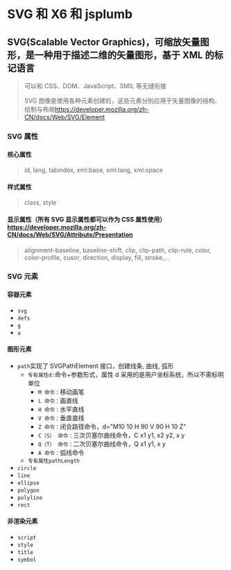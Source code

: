 # SVG 和 X6 和 jsplumb

## SVG(Scalable Vector Graphics)，可缩放矢量图形，是一种用于描述二维的矢量图形，基于 XML 的标记语言

> 可以和 CSS、DOM、JavaScript、SMIL 等无缝衔接
>
> SVG 图像是使用各种元素创建的，这些元素分别应用于矢量图像的结构、绘制与布局<https://developer.mozilla.org/zh-CN/docs/Web/SVG/Element>

### SVG 属性

#### 核心属性

> id, lang, tabindex, xml:base, xml:lang, xml:space

#### 样式属性

> class, style

#### 显示属性（所有 SVG 显示属性都可以作为 CSS 属性使用）<https://developer.mozilla.org/zh-CN/docs/Web/SVG/Attribute/Presentation>

> alignment-baseline, baseline-shift, clip, clip-path, clip-rule, color, color-profile, cusor, direction, display, fill, stroke,...

### SVG 元素

#### 容器元素

- `svg`
- `defs`
- `g`
- `a`

#### 图形元素

- `path`实现了 SVGPathElement 接口，创建线条, 曲线, 弧形
  - `专有属性d:`命令+参数形式，属性 d 采用的是用户坐标系统，所以不需标明单位
    - `M 命令：`移动画笔
    - `L 命令：`画直线
    - `H 命令：`水平直线
    - `V 命令：`垂直直线
    - `Z 命令：`闭合路径命令，d="M10 10 H 90 V 90 H 10 Z"
    - `C（S） 命令：`三次贝塞尔曲线命令，C x1 y1, x2 y2, x y
    - `Q（T） 命令：`二次贝塞尔曲线命令，Q x1 y1, x y
    - `A 命令：`弧线命令
  - `专有属性pathLength`
- `circle`
- `line`
- `ellipse`
- `polygon`
- `polyline`
- `rect`

#### 非渲染元素

- `script`
- `style`
- `title`
- `symbol`
